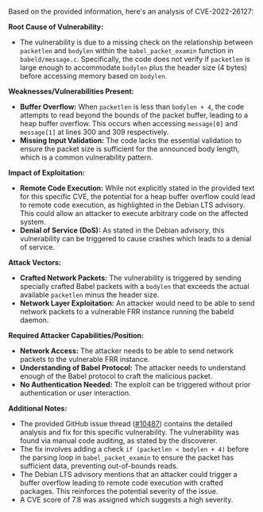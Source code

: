 Based on the provided information, here's an analysis of CVE-2022-26127:

**Root Cause of Vulnerability:**
- The vulnerability is due to a missing check on the relationship between `packetlen` and `bodylen` within the `babel_packet_examin` function in `babeld/message.c`. Specifically, the code does not verify if `packetlen` is large enough to accommodate `bodylen` plus the header size (4 bytes) before accessing memory based on `bodylen`.

**Weaknesses/Vulnerabilities Present:**
- **Buffer Overflow:** When `packetlen` is less than `bodylen + 4`, the code attempts to read beyond the bounds of the packet buffer, leading to a heap buffer overflow. This occurs when accessing `message[0]` and `message[1]` at lines 300 and 309 respectively.
- **Missing Input Validation:** The code lacks the essential validation to ensure the packet size is sufficient for the announced body length, which is a common vulnerability pattern.

**Impact of Exploitation:**
- **Remote Code Execution:** While not explicitly stated in the provided text for this specific CVE, the potential for a heap buffer overflow could lead to remote code execution, as highlighted in the Debian LTS advisory. This could allow an attacker to execute arbitrary code on the affected system.
- **Denial of Service (DoS):**  As stated in the Debian advisory, this vulnerability can be triggered to cause crashes which leads to a denial of service.

**Attack Vectors:**
- **Crafted Network Packets:** The vulnerability is triggered by sending specially crafted Babel packets with a `bodylen` that exceeds the actual available `packetlen` minus the header size.
- **Network Layer Exploitation:** An attacker would need to be able to send network packets to a vulnerable FRR instance running the babeld daemon.

**Required Attacker Capabilities/Position:**
- **Network Access:** The attacker needs to be able to send network packets to the vulnerable FRR instance.
- **Understanding of Babel Protocol:**  The attacker needs to understand enough of the Babel protocol to craft the malicious packet.
- **No Authentication Needed:** The exploit can be triggered without prior authentication or user interaction.

**Additional Notes:**
- The provided GitHub issue thread ([#10487](https://github.com/FRRouting/frr/issues/10487)) contains the detailed analysis and fix for this specific vulnerability. The vulnerability was found via manual code auditing, as stated by the discoverer.
- The fix involves adding a check `if (packetlen < bodylen + 4)` before the parsing loop in `babel_packet_examin` to ensure the packet has sufficient data, preventing out-of-bounds reads.
- The Debian LTS advisory mentions that an attacker could trigger a buffer overflow leading to remote code execution with crafted packages. This reinforces the potential severity of the issue.
- A CVE score of 7.8 was assigned which suggests a high severity.